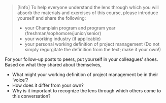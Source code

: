 >[!info]
>To help everyone understand the lens through which you will absorb the materials and exercises of this course, please introduce yourself and share the following:
> - your Champlain program and program year (freshman/sophomore/junior/senior)
> - your working industry (if applicable)
> - your personal working definition of project management (Do not simply regurgitate the definition from the text; make it your own!)

For your follow-up posts to peers, put yourself in your colleagues’ shoes. Based on what they shared about themselves,

- What might your working definition of project management be in their ‘voice’?
- How does it differ from your own?
- Why is it important to recognize the lens through which others come to this conversation?

